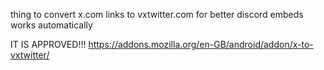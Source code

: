thing to convert x.com links to vxtwitter.com for better discord embeds
works automatically

IT IS APPROVED!!!
https://addons.mozilla.org/en-GB/android/addon/x-to-vxtwitter/

